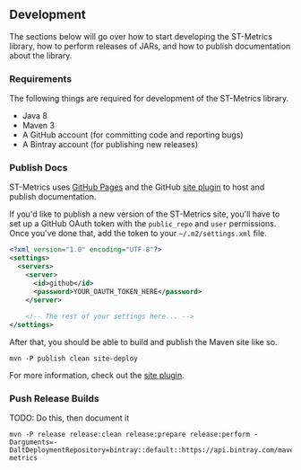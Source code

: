 ## Development

The sections below will go over how to start developing the ST-Metrics library, how to perform
releases of JARs, and how to publish documentation about the library. 

### Requirements

The following things are required for development of the ST-Metrics library.

* Java 8
* Maven 3
* A GitHub account (for committing code and reporting bugs)
* A Bintray account (for publishing new releases)

### Publish Docs

ST-Metrics uses [GitHub Pages](https://pages.github.com/) and the GitHub 
[site plugin](https://github.com/github/maven-plugins) to host and publish documentation. 

If you'd like to publish a new version of the ST-Metrics site, you'll have to set up a GitHub
OAuth token with the `public_repo` and `user` permissions. Once you've done that, add the token
to your `~/.m2/settings.xml` file.

```xml
<?xml version="1.0" encoding="UTF-8"?>
<settings>
  <servers>
    <server>
      <id>github</id>
      <password>YOUR_OAUTH_TOKEN_HERE</password>
    </server>
    
    <!-- The rest of your settings here... -->
</settings>
```

After that, you should be able to build and publish the Maven site like so.

```
mvn -P publish clean site-deploy
```

For more information, check out the [site plugin](https://github.com/github/maven-plugins).

### Push Release Builds

TODO: Do this, then document it

```
mvn -P release release:clean release:prepare release:perform -Darguments=-DaltDeploymentRepository=bintray::default::https://api.bintray.com/maven/smartertravel/jars/st-metrics
```
